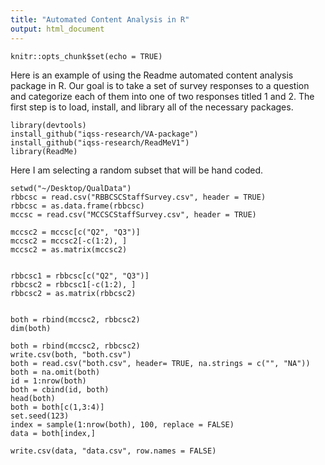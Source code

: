 ```yaml
---
title: "Automated Content Analysis in R"
output: html_document
---
```

```{r setup, include=FALSE}
knitr::opts_chunk$set(echo = TRUE)
```
Here is an example of using the Readme automated content analysis package in R.  Our goal is to take a set of survey responses to a question and categorize each of them into one of two responses titled 1 and 2.  The first step is to load, install, and library all of the necessary packages.
```{r}
library(devtools)
install_github("iqss-research/VA-package")
install_github("iqss-research/ReadMeV1")
library(ReadMe)
```
Here I am selecting a random subset that will be hand coded.
```{r}
setwd("~/Desktop/QualData")
rbbcsc = read.csv("RBBCSCStaffSurvey.csv", header = TRUE)
rbbcsc = as.data.frame(rbbcsc)
mccsc = read.csv("MCCSCStaffSurvey.csv", header = TRUE)

mccsc2 = mccsc[c("Q2", "Q3")]
mccsc2 = mccsc2[-c(1:2), ]
mccsc2 = as.matrix(mccsc2)


rbbcsc1 = rbbcsc[c("Q2", "Q3")]
rbbcsc2 = rbbcsc1[-c(1:2), ]
rbbcsc2 = as.matrix(rbbcsc2)


both = rbind(mccsc2, rbbcsc2)
dim(both)

both = rbind(mccsc2, rbbcsc2)
write.csv(both, "both.csv")
both = read.csv("both.csv", header= TRUE, na.strings = c("", "NA"))
both = na.omit(both)
id = 1:nrow(both)
both = cbind(id, both)
head(both)
both = both[c(1,3:4)]
set.seed(123)
index = sample(1:nrow(both), 100, replace = FALSE)
data = both[index,]

write.csv(data, "data.csv", row.names = FALSE)
```
